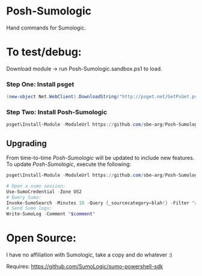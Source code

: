 # Posh-Sumologic
Hand commands for Sumologic.

# To test/debug:
Download module -> run Posh-Sumologic.sandbox.ps1 to load.

### Step One: Install psget
```powershell
(new-object Net.WebClient).DownloadString("http://psget.net/GetPsGet.ps1") | iex
```


### Step Two: Install Posh-Sumologic
```powershell
psget\Install-Module -ModuleUrl https://github.com/sbe-arg/Posh-Sumologic/archive/master.zip
```

## Upgrading
From time-to-time *Posh-Sumologic* will be updated to include new features.
To update *Posh-Sumologic*, execute the following:
```powershell
psget\Install-Module -ModuleUrl https://github.com/sbe-arg/Posh-Sumologic/archive/master.zip -Update
```

```powershell
# Open a sumo session:
Use-SumoCredential -Zone US2
# Query Sumo:
Invoke-SumoSearch -Minutes 10 -Query {_sourcecategory=blah!} -Filter "any keywords to filter your search"
# Send Sumo logs:
Write-SumoLog -Comment "$comment"
```


# Open Source:
I have no affiliation with Sumologic, take a copy and do whatever :)

Requires: https://github.com/SumoLogic/sumo-powershell-sdk
